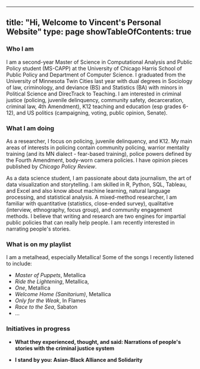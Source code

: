 
---
title: "Hi, Welcome to Vincent's Personal Website"
type: page
showTableOfContents: true
---


### Who I am

I am a second-year Master of Science in Computational Analysis and Public Policy student (MS-CAPP) at the University of Chicago Harris School of Public Policy and Department of Computer Science. I graduated from the University of Minnesota Twin Cities last year with dual degrees in Sociology of law, criminology, and deviance (BS) and Statistics (BA) with minors in Political Science and DirecTrack to Teaching. I am interested in criminal justice (policing, juvenile delinquency, community safety, decarceration, criminal law, 4th Amendment), K12 teaching and education (esp grades 6-12), and US politics (campaigning, voting, public opinion, Senate). 

### What I am doing

As a researcher, I focus on policing, juvenile delinquency, and K12. My main areas of interests in policing contain community policing, warrior mentality training (and its MN dialect - fear-based training), police powers defined by the Fourth Amendment, body-worn camera policies. I have opinion pieces published by *Chicago Policy Review*.  

As a data science student, I am passionate about data journalism, the art of data visualization and storytelling. I am skilled in R, Python, SQL, Tableau, and Excel and also know about machine learning, natural language processing, and statistical analysis. A mixed-method researcher, I am familiar with quantitative (statistics, close-ended survey), qualitative (interview, ethnography, focus group), and community engagement methods. I believe that writing and research are two engines for impartial public policies that can really help people. I am recently interested in narrating people's stories. 


### What is on my playlist

I am a metalhead, especially Metallica! Some of the songs I recently listened to include:

- *Master of Puppets*, Metallica
- *Ride the Lightening*, Metallica,
- *One*, Metallica
- *Welcome Home (Sanitarium)*, Metallica
- *Only for the Weak*, In Flames
- *Race to the Sea*, Sabaton
- ...

### Initiatives in progress

* **What they experienced, thought, and said: Narrations of people's stories with the criminal justice system**

* **I stand by you: Asian-Black Alliance and Solidarity**



